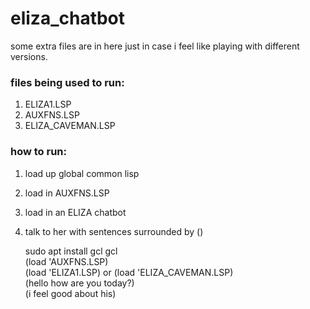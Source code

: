 # eliza_chatbot


some extra files are in here just in case i feel like playing with different versions.  

### files being used to run:  
1. ELIZA1.LSP  
2. AUXFNS.LSP  
3. ELIZA_CAVEMAN.LSP  

### how to run:  
1. load up global common lisp   
2. load in AUXFNS.LSP  
3. load in an ELIZA chatbot  
4. talk to her with sentences surrounded by ()  

    sudo apt install gcl
    gcl  
    (load 'AUXFNS.LSP)  
    (load 'ELIZA1.LSP) or (load 'ELIZA_CAVEMAN.LSP)   
    (hello how are you today?)  
    (i feel good about his)    
    
